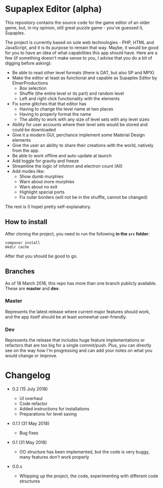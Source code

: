 # Supaplex Editor (alpha)

This repository contains the source code for the game editor of an older game,
but, in my opinion, still great puzzle game - you've guessed it, Supaplex.

The project is currently based on sole web technologies - PHP, HTML and JavaScript,
and it is its purpose to remain that way. Maybe, it would be good for you to have
an idea of what capabilities this app should have. Here are a few (if something doesn't
make sense to you, I advise that you do a bit of digging before asking):

- Be able to read other level formats (there is DAT, but also SP and MPX)
- Make the editor at least as functional and capable as Supaplex Editor by ElmerProductions
    - Box selection
    - Shuffle (the entire level or its part) and random level
    - Left and right click functionality with the elements
- Fix some glitches that that editor has
    - Having to change the level name at two places
    - Having to properly format the name
    - The ability to work with any size of level sets with any level sizes
- Ability for user accounts where their level sets would be stored and could be downloaded
- Give it a modern GUI, perchance implement some Material Design elements
- Give the user an ability to share their creations with the world, natively from the app.
- Be able to work offline and auto-update at launch
- Add toggle for gravity and freeze
- Streamline the logic of infotron and electron count (All)
- Add modes like:
    - Show dumb murphies
    - Warn about more murphies
    - Warn about no exit
    - Highlight special ports
    - Fix outer borders (will not be in the shuffle, cannot be changed)

The rest is (I hope) pretty self-explanatory.

## How to install

After cloning the project, you need to run the following **in the `src` folder**:

```
composer install
mkdir cache
```

After that you should be good to go.

## Branches

As of 18 March 2018, this repo has more than one branch publicly available. These are **master** and **dev**.

### Master

Represents the latest release where current major features should work, and the app itself should be at least somewhat user-friendly.

### Dev

Represents the release that includes huge feature implementations or refactors that are too big for a single commit/push. Plus, you can directly see on the way how I'm progressing and can add your notes on what you would change or improve.

# Changelog

- 0.2 (15 July 2018)
    - UI overhaul
    - Code refactor
    - Added instructions for installations
    - Preparations for level saving

- 0.1.1 (31 May 2018)
    - Bug fixes
    
- 0.1 (31 May 2018)
    - OO structure has been implemented, but the code is very buggy, many features don't work properly
    
- 0.0.x
    - Whipping up the project, the code, experimenting with different code structures